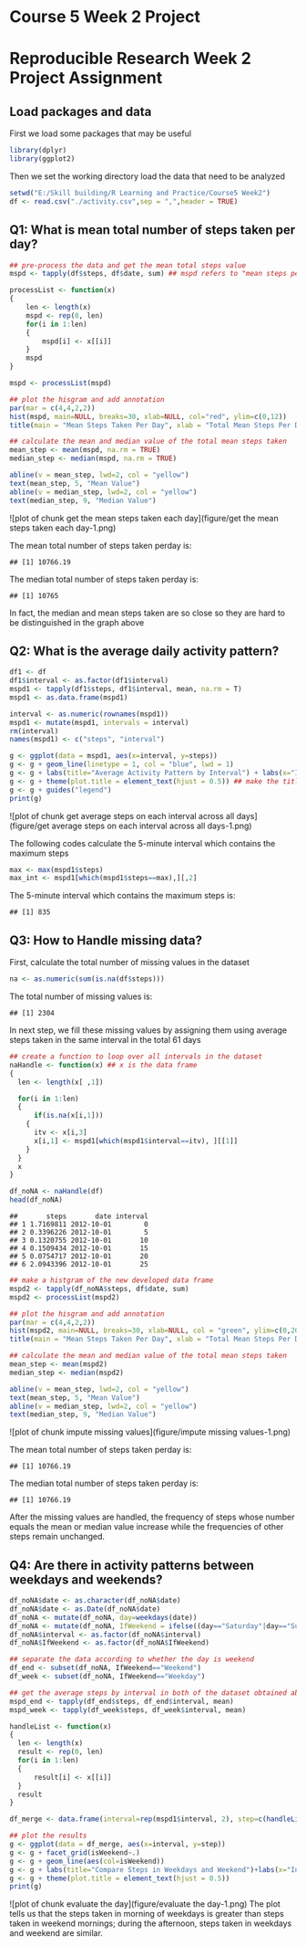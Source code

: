 Course 5 Week 2 Project
=======================
# Reproducible Research Week 2 Project Assignment

## Load packages and data
First we load some packages that may be useful


```r
library(dplyr)
library(ggplot2)
```

Then we set the working directory load the data that need to be analyzed

```r
setwd("E:/Skill building/R Learning and Practice/Course5 Week2")
df <- read.csv("./activity.csv",sep = ",",header = TRUE)
```

## Q1: What is mean total number of steps taken per day?


```r
## pre-process the data and get the mean total steps value
mspd <- tapply(df$steps, df$date, sum) ## mspd refers to "mean steps per day"

processList <- function(x)
{
	len <- length(x)
	mspd <- rep(0, len)
	for(i in 1:len)
	{
		mspd[i] <- x[[i]]	
	}
	mspd
}

mspd <- processList(mspd)

## plot the hisgram and add annotation
par(mar = c(4,4,2,2))
hist(mspd, main=NULL, breaks=30, xlab=NULL, col="red", ylim=c(0,12))
title(main = "Mean Steps Taken Per Day", xlab = "Total Mean Steps Per Day")

## calculate the mean and median value of the total mean steps taken
mean_step <- mean(mspd, na.rm = TRUE)
median_step <- median(mspd, na.rm = TRUE)

abline(v = mean_step, lwd=2, col = "yellow")
text(mean_step, 5, "Mean Value")
abline(v = median_step, lwd=2, col = "yellow")
text(median_step, 9, "Median Value")
```

![plot of chunk get the mean steps taken each day](figure/get the mean steps taken each day-1.png)

The mean total number of steps taken perday is:

```
## [1] 10766.19
```

The median total number of steps taken perday is:

```
## [1] 10765
```

In fact, the median and mean steps taken are so close so they are hard to be distinguished in the graph above

## Q2: What is the average daily activity pattern?

```r
df1 <- df
df1$interval <- as.factor(df1$interval)
mspd1 <- tapply(df1$steps, df1$interval, mean, na.rm = T)
mspd1 <- as.data.frame(mspd1)

interval <- as.numeric(rownames(mspd1))
mspd1 <- mutate(mspd1, intervals = interval)
rm(interval)
names(mspd1) <- c("steps", "interval")

g <- ggplot(data = mspd1, aes(x=interval, y=steps))
g <- g + geom_line(linetype = 1, col = "blue", lwd = 1)
g <- g + labs(title="Average Activity Pattern by Interval") + labs(x="Intervals") + labs(y="Average Steps")
g <- g + theme(plot.title = element_text(hjust = 0.5)) ## make the title to be at the middle of the plot
g <- g + guides("legend")
print(g)
```

![plot of chunk get average steps on each interval across all days](figure/get average steps on each interval across all days-1.png)

The following codes calculate the 5-minute interval which contains the maximum steps


```r
max <- max(mspd1$steps)
max_int <- mspd1[which(mspd1$steps==max),][,2]
```

The 5-minute interval which contains the maximum steps is:


```
## [1] 835
```

## Q3: How to Handle missing data?
First, calculate the total number of missing values in the dataset

```r
na <- as.numeric(sum(is.na(df$steps)))
```

The total number of missing values is:

```
## [1] 2304
```

In next step, we fill these missing values by assigning them using average steps taken in the same interval in the total 61 days

```r
## create a function to loop over all intervals in the dataset
naHandle <- function(x) ## x is the data frame
{
  len <- length(x[ ,1])

  for(i in 1:len)
  {
	  if(is.na(x[i,1]))
    {
      itv <- x[i,3]
      x[i,1] <- mspd1[which(mspd1$interval==itv), ][[1]]
    }	
  }
  x
}

df_noNA <- naHandle(df)
head(df_noNA)
```

```
##       steps       date interval
## 1 1.7169811 2012-10-01        0
## 2 0.3396226 2012-10-01        5
## 3 0.1320755 2012-10-01       10
## 4 0.1509434 2012-10-01       15
## 5 0.0754717 2012-10-01       20
## 6 2.0943396 2012-10-01       25
```

```r
## make a histgram of the new developed data frame
mspd2 <- tapply(df_noNA$steps, df$date, sum)
mspd2 <- processList(mspd2)

## plot the hisgram and add annotation
par(mar = c(4,4,2,2))
hist(mspd2, main=NULL, breaks=30, xlab=NULL, col = "green", ylim=c(0,20))
title(main = "Mean Steps Taken Per Day", xlab = "Total Mean Steps Per Day")

## calculate the mean and median value of the total mean steps taken
mean_step <- mean(mspd2)
median_step <- median(mspd2)

abline(v = mean_step, lwd=2, col = "yellow")
text(mean_step, 5, "Mean Value")
abline(v = median_step, lwd=2, col = "yellow")
text(median_step, 9, "Median Value")
```

![plot of chunk impute missing values](figure/impute missing values-1.png)

The mean total number of steps taken perday is:

```
## [1] 10766.19
```

The median total number of steps taken perday is:

```
## [1] 10766.19
```

After the missing values are handled, the frequency of steps whose number equals the mean or median value increase while the frequencies of other steps remain unchanged.

## Q4: Are there in activity patterns between weekdays and weekends?

```r
df_noNA$date <- as.character(df_noNA$date)
df_noNA$date <- as.Date(df_noNA$date)
df_noNA <- mutate(df_noNA, day=weekdays(date))
df_noNA <- mutate(df_noNA, IfWeekend = ifelse((day=="Saturday"|day=="Sunday"),"Weekend","Weekday"))
df_noNA$interval <- as.factor(df_noNA$interval)
df_noNA$IfWeekend <- as.factor(df_noNA$IfWeekend)

## separate the data according to whether the day is weekend
df_end <- subset(df_noNA, IfWeekend=="Weekend")
df_week <- subset(df_noNA, IfWeekend=="Weekday")

## get the average steps by interval in both of the dataset obtained above
mspd_end <- tapply(df_end$steps, df_end$interval, mean)
mspd_week <- tapply(df_week$steps, df_week$interval, mean)

handleList <- function(x)
{
  len <- length(x)
  result <- rep(0, len)
  for(i in 1:len)
  {
      result[i] <- x[[i]]
  }
  result
}

df_merge <- data.frame(interval=rep(mspd1$interval, 2), step=c(handleList(mspd_end), handleList(mspd_week)), isWeekend = as.factor(rep(c("Weekend","Weekday"),each=288)), row.names = NULL)

## plot the results
g <- ggplot(data = df_merge, aes(x=interval, y=step))
g <- g + facet_grid(isWeekend~.)
g <- g + geom_line(aes(col=isWeekend))
g <- g + labs(title="Compare Steps in Weekdays and Weekend")+labs(x="Intervals")+labs(y="steps")
g <- g + theme(plot.title = element_text(hjust = 0.5))
print(g)
```

![plot of chunk evaluate the day](figure/evaluate the day-1.png)
The plot tells us that the steps taken in morning of weekdays is greater than steps taken in weekend mornings; during the afternoon, steps taken in weekdays and weekend are similar.
